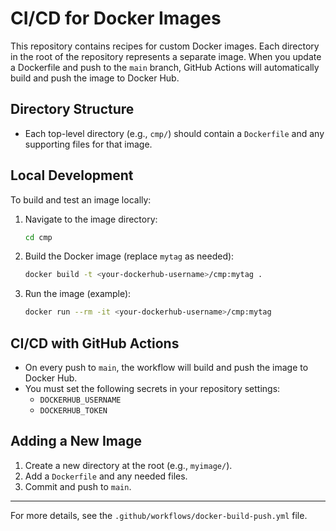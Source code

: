 # CI/CD for Docker Images

This repository contains recipes for custom Docker images. Each directory in the root of the repository represents a separate image. When you update a Dockerfile and push to the `main` branch, GitHub Actions will automatically build and push the image to Docker Hub.

## Directory Structure

- Each top-level directory (e.g., `cmp/`) should contain a `Dockerfile` and any supporting files for that image.

## Local Development

To build and test an image locally:

1. Navigate to the image directory:
   ```sh
   cd cmp
   ```
2. Build the Docker image (replace `mytag` as needed):
   ```sh
   docker build -t <your-dockerhub-username>/cmp:mytag .
   ```
3. Run the image (example):
   ```sh
   docker run --rm -it <your-dockerhub-username>/cmp:mytag
   ```

## CI/CD with GitHub Actions

- On every push to `main`, the workflow will build and push the image to Docker Hub.
- You must set the following secrets in your repository settings:
  - `DOCKERHUB_USERNAME`
  - `DOCKERHUB_TOKEN`

## Adding a New Image

1. Create a new directory at the root (e.g., `myimage/`).
2. Add a `Dockerfile` and any needed files.
3. Commit and push to `main`.

---

For more details, see the `.github/workflows/docker-build-push.yml` file.
